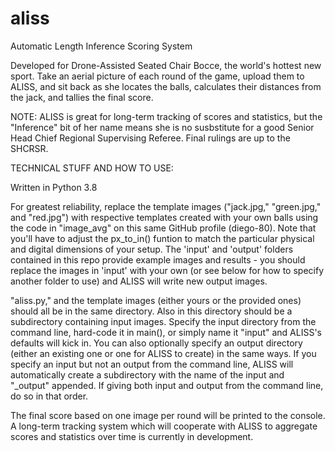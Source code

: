 # aliss
Automatic Length Inference Scoring System

Developed for Drone-Assisted Seated Chair Bocce, the world's hottest new sport.
Take an aerial picture of each round of the game, upload them to ALISS, and sit
back as she locates the balls, calculates their distances from the jack, and
tallies the final score.

NOTE: ALISS is great for long-term tracking of scores and statistics, but the
"Inference" bit of her name means she is no susbstitute for a good Senior Head
Chief Regional Supervising Referee. Final rulings are up to the SHCRSR.

TECHNICAL STUFF AND HOW TO USE:

Written in Python 3.8

For greatest reliability, replace the template images ("jack.jpg," "green.jpg,"
and "red.jpg") with respective templates created with your own balls using the
code in "image_avg" on this same  GitHub profile (diego-80). Note that you'll
have to adjust the px_to_in() funtion to match the particular physical and
digital dimensions of your setup. The 'input' and 'output' folders contained in
this repo provide example images and results - you should replace the images in
'input' with your own (or see below for how to specify another folder to use) and
ALISS will write new output images.

"aliss.py," and the template images (either yours or the provided ones) should
all be in the same directory. Also in this directory should be a subdirectory
containing input images. Specify the input directory from the command line,
hard-code it in main(), or simply name it "input" and ALISS's defaults will
kick in. You can also optionally specify an output directory (either an existing
one or one for ALISS to create) in the same ways. If you specify an input but
not an output from the command line, ALISS will automatically create a
subdirectory with the name of the input and "\_output" appended. If giving both
input and output from the command line, do so in that order.

The final score based on one image per round will be printed to the console.
A long-term tracking system which will cooperate with ALISS to aggregate scores
and statistics over time is currently in development.
